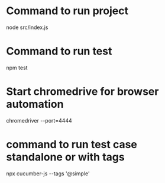 # Command to run project
node src/index.js     
 
# Command to run test
npm test

# Start chromedrive for browser automation
chromedriver --port=4444

# command to run test case standalone or with tags
npx cucumber-js --tags '@simple' 